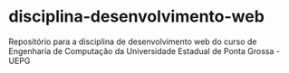 # disciplina-desenvolvimento-web
Repositório para a disciplina de desenvolvimento web do curso de Engenharia de Computação da Universidade Estadual de Ponta Grossa - UEPG
